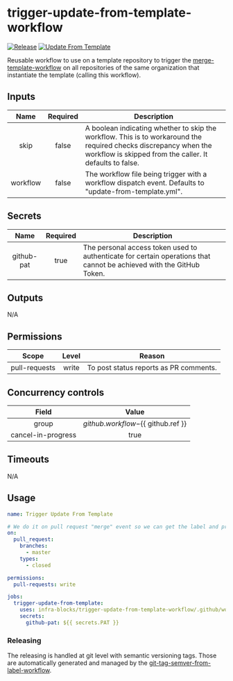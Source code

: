 # trigger-update-from-template-workflow
[![Release](https://github.com/infra-blocks/trigger-update-from-template-workflow/actions/workflows/release.yml/badge.svg)](https://github.com/infra-blocks/trigger-update-from-template-workflow/actions/workflows/release.yml)
[![Update From Template](https://github.com/infra-blocks/trigger-update-from-template-workflow/actions/workflows/update-from-template.yml/badge.svg)](https://github.com/infra-blocks/trigger-update-from-template-workflow/actions/workflows/update-from-template.yml)

Reusable workflow to use on a template repository to trigger the
[merge-template-workflow](https://github.com/infra-blocks/merge-template-workflow)
on all repositories of the same organization that instantiate the template (calling this workflow).

## Inputs

|   Name   | Required | Description                                                                                                                                                                  |
|:--------:|:--------:|------------------------------------------------------------------------------------------------------------------------------------------------------------------------------|
|   skip   |  false   | A boolean indicating whether to skip the workflow. This is to workaround the required checks discrepancy when the workflow is skipped from the caller. It defaults to false. |
| workflow |  false   | The workflow file being trigger with a workflow dispatch event. Defaults to "update-from-template.yml".                                                                      |


## Secrets

|    Name    | Required | Description                                                                                                          |
|:----------:|:--------:|----------------------------------------------------------------------------------------------------------------------|
| github-pat |   true   | The personal access token used to authenticate for certain operations that cannot be achieved with the GitHub Token. |

## Outputs

N/A

## Permissions

|     Scope     | Level | Reason                                 |
|:-------------:|:-----:|----------------------------------------|
| pull-requests | write | To post status reports as PR comments. |

## Concurrency controls

|      Field         |                 Value                    |
|:------------------:|:----------------------------------------:|
|       group        | ${{ github.workflow }}-${{ github.ref }} |
| cancel-in-progress |                   true                   | 

## Timeouts

N/A

## Usage

```yaml
name: Trigger Update From Template

# We do it on pull request "merge" event so we can get the label and propagate it more easily.
on:
  pull_request:
    branches:
      - master
    types:
      - closed

permissions:
  pull-requests: write

jobs:
  trigger-update-from-template:
    uses: infra-blocks/trigger-update-from-template-workflow/.github/workflows/workflow.yml@v1
    secrets:
      github-pat: ${{ secrets.PAT }}
```

### Releasing

The releasing is handled at git level with semantic versioning tags. Those are automatically generated and managed
by the [git-tag-semver-from-label-workflow](https://github.com/infra-blocks/git-tag-semver-from-label-workflow).
